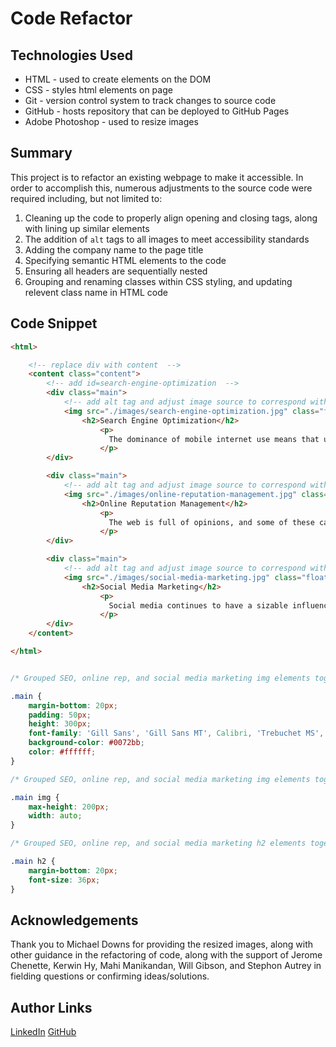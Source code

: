 # Code Refactor

## Technologies Used
- HTML - used to create elements on the DOM
- CSS - styles html elements on page
- Git - version control system to track changes to source code
- GitHub - hosts repository that can be deployed to GitHub Pages
- Adobe Photoshop - used to resize images

## Summary 
This project is to refactor an existing webpage to make it accessible. In order to accomplish this, numerous adjustments to the source code were required including, but not limited to:

1) Cleaning up the code to properly align opening and closing tags, along with lining up similar elements
2) The addition of ` alt ` tags to all images to meet accessibility standards
3) Adding the company name to the page title
4) Specifying semantic HTML elements to the code
5) Ensuring all headers are sequentially nested
6) Grouping and renaming classes within CSS styling, and updating relevent class name in HTML code


## Code Snippet

```html
<html>

    <!-- replace div with content  -->
    <content class="content">    
        <!-- add id=search-engine-optimization  -->
        <div class="main">
            <!-- add alt tag and adjust image source to correspond with sizing adjustment to source image -->
            <img src="./images/search-engine-optimization.jpg" class="float-left" alt=""/>
                <h2>Search Engine Optimization</h2>
                    <p>
                      The dominance of mobile internet use means that users are searching for the right business as they travel, shop, or sit on their couch at home. Search Engine Optimization (SEO) allows you to increase your visibility and find the right customers for your business.
                    </p>
        </div>

        <div class="main">
            <!-- add alt tag and adjust image source to correspond with sizing adjustment to source image -->
            <img src="./images/online-reputation-management.jpg" class="float-right" alt=""/>
                <h2>Online Reputation Management</h2>
                    <p>
                      The web is full of opinions, and some of these can be negative. Social media allows anyone with an internet connection to say whatever they want about your business. Online Reputation Management gives you the control over what potential customers see when they search for your business.
                    </p>
        </div>

        <div class="main">
            <!-- add alt tag and adjust image source to correspond with sizing adjustment to source image -->
            <img src="./images/social-media-marketing.jpg" class="float-left" alt=""/>
                <h2>Social Media Marketing</h2>
                    <p>
                      Social media continues to have a sizable influence on buying habits. Social media marketing helps you determine which platforms are suited to your brand, using analytics to find the right markets and increase your lead generation.
                    </p>
        </div>
    </content>

</html>

```

```css

/* Grouped SEO, online rep, and social media marketing img elements together */

.main { 
    margin-bottom: 20px;
    padding: 50px;
    height: 300px;
    font-family: 'Gill Sans', 'Gill Sans MT', Calibri, 'Trebuchet MS', sans-serif;
    background-color: #0072bb;
    color: #ffffff;
}

/* Grouped SEO, online rep, and social media marketing img elements together */

.main img {
    max-height: 200px;
    width: auto;
}

/* Grouped SEO, online rep, and social media marketing h2 elements together */

.main h2 {
    margin-bottom: 20px;
    font-size: 36px;
}

```

## Acknowledgements
Thank you to Michael Downs for providing the resized images, along with other guidance in the refactoring of code, along with the support of Jerome Chenette, Kerwin Hy, Mahi Manikandan, Will Gibson, and Stephon Autrey in fielding questions or confirming ideas/solutions.

## Author Links
[LinkedIn](https://www.linkedin.com/in/brad-davis-7885884/)
[GitHub](https://github.com/davisbradleyj)